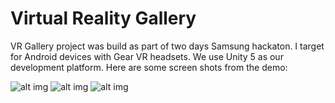 # Virtual Reality Gallery

VR Gallery project was build as part of two days Samsung hackaton. I target for Android devices with Gear VR headsets.
We use Unity 5 as our development platform. Here are some screen shots from the demo:

![alt img](https://cloud.githubusercontent.com/assets/8003487/20045201/f855144a-a453-11e6-8e5f-aef3af85d73a.png)
![alt img](https://cloud.githubusercontent.com/assets/8003487/20045203/f872551e-a453-11e6-81da-a89c4e283686.png)
![alt img](https://cloud.githubusercontent.com/assets/8003487/20045202/f86993d4-a453-11e6-8a69-2c364c392b6f.png)
